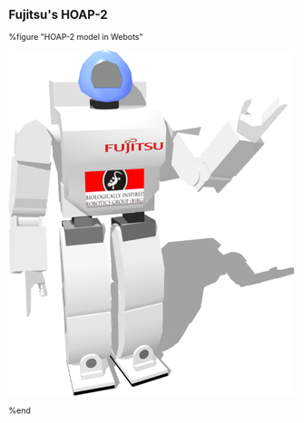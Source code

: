 ## Fujitsu's HOAP-2

%figure "HOAP-2 model in Webots"

![model.png](images/robots/hoap2/model.png)

%end
